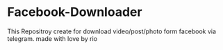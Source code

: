 # Facebook-Downloader
This Repositroy create for download video/post/photo form facebook via telegram. made with love by rio
